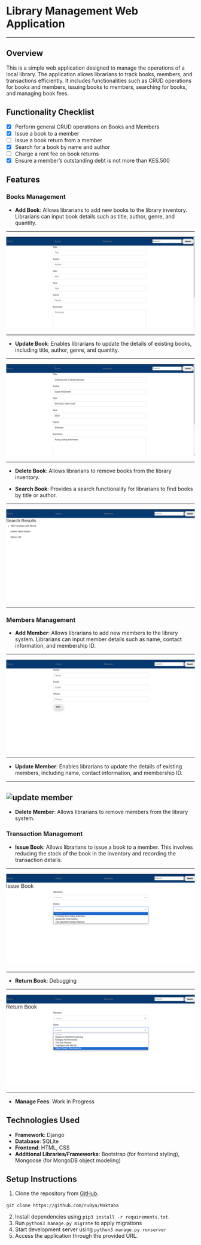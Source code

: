 # Library Management Web Application
-------------------------------------------
## Overview

This is a simple web application designed to manage the operations of a local library. The application allows librarians to track books, members, and transactions efficiently. It includes functionalities such as CRUD operations for books and members, issuing books to members, searching for books, and managing book fees.

## Functionality Checklist

- [x] Perform general CRUD operations on Books and Members
- [x] Issue a book to a member
- [ ] Issue a book return from a member
- [x] Search for a book by name and author
- [ ] Charge a rent fee on book returns
- [x] Ensure a member’s outstanding debt is not more than KES.500

## Features

### Books Management

- **Add Book**: Allows librarians to add new books to the library inventory. Librarians can input book details such as title, author, genre, and quantity.  

---------------------------------------  

![add new book](addBook.png)  

-------------------------------------

- **Update Book**: Enables librarians to update the details of existing books, including title, author, genre, and quantity.  
---------------------------------------------------------------  

![update book details](updateBook.png)  

------------------------------------------------------------  

- **Delete Book**: Allows librarians to remove books from the library inventory.  

- **Search Book**: Provides a search functionality for librarians to find books by title or author.  

------------------------------------  

 ![serch book](search.png)  

--------------------------------------  



### Members Management

- **Add Member**: Allows librarians to add new members to the library system. Librarians can input member details such as name, contact information, and membership ID.  
-----------------------------------------------------------  
![add member](addMember.png)  

----------------------------------------  

- **Update Member**: Enables librarians to update the details of existing members, including name, contact information, and membership ID.  
-----------------------  
![update member](updateMember)  
------------------------------  

- **Delete Member**: Allows librarians to remove members from the library system.

### Transaction Management

- **Issue Book**: Allows librarians to issue a book to a member. This involves reducing the stock of the book in the inventory and recording the transaction details.  
---------------------------  
![issue book](issue.png)  

-----------------------------  

- **Return Book**: Debugging  
----------------------------------  
![return book](return.png)  

------------------------------------
- **Manage Fees**: Work in Progress

## Technologies Used

- **Framework**: Django
- **Database**: SQLite  
- **Frontend**: HTML, CSS
- **Additional Libraries/Frameworks**: Bootstrap (for frontend styling), Mongoose (for MongoDB object modeling)

## Setup Instructions

1. Clone the repository from [GitHub](https://github.com/ru0ya/Maktaba).  

`git clone https://github.com/ru0ya/Maktaba`  

2. Install dependencies using `pip3 install -r requirements.txt`.
3. Run `python3 manage.py migrate` to apply migrations
4. Start development server using `python3 manage.py runserver`
5. Access the application through the provided URL.
